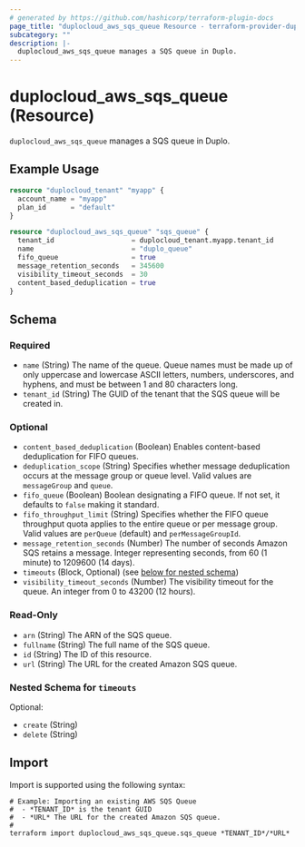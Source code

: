 ```yaml
---
# generated by https://github.com/hashicorp/terraform-plugin-docs
page_title: "duplocloud_aws_sqs_queue Resource - terraform-provider-duplocloud"
subcategory: ""
description: |-
  duplocloud_aws_sqs_queue manages a SQS queue in Duplo.
---
```


# duplocloud_aws_sqs_queue (Resource)

`duplocloud_aws_sqs_queue` manages a SQS queue in Duplo.

## Example Usage

```terraform
resource "duplocloud_tenant" "myapp" {
  account_name = "myapp"
  plan_id      = "default"
}

resource "duplocloud_aws_sqs_queue" "sqs_queue" {
  tenant_id                   = duplocloud_tenant.myapp.tenant_id
  name                        = "duplo_queue"
  fifo_queue                  = true
  message_retention_seconds   = 345600
  visibility_timeout_seconds  = 30
  content_based_deduplication = true
}
```

<!-- schema generated by tfplugindocs -->
## Schema

### Required

- `name` (String) The name of the queue. Queue names must be made up of only uppercase and lowercase ASCII letters, numbers, underscores, and hyphens, and must be between 1 and 80 characters long.
- `tenant_id` (String) The GUID of the tenant that the SQS queue will be created in.

### Optional

- `content_based_deduplication` (Boolean) Enables content-based deduplication for FIFO queues.
- `deduplication_scope` (String) Specifies whether message deduplication occurs at the message group or queue level. Valid values are `messageGroup` and `queue`.
- `fifo_queue` (Boolean) Boolean designating a FIFO queue. If not set, it defaults to `false` making it standard.
- `fifo_throughput_limit` (String) Specifies whether the FIFO queue throughput quota applies to the entire queue or per message group. Valid values are `perQueue` (default) and `perMessageGroupId`.
- `message_retention_seconds` (Number) The number of seconds Amazon SQS retains a message. Integer representing seconds, from 60 (1 minute) to 1209600 (14 days).
- `timeouts` (Block, Optional) (see [below for nested schema](#nestedblock--timeouts))
- `visibility_timeout_seconds` (Number) The visibility timeout for the queue. An integer from 0 to 43200 (12 hours).

### Read-Only

- `arn` (String) The ARN of the SQS queue.
- `fullname` (String) The full name of the SQS queue.
- `id` (String) The ID of this resource.
- `url` (String) The URL for the created Amazon SQS queue.

<a id="nestedblock--timeouts"></a>
### Nested Schema for `timeouts`

Optional:

- `create` (String)
- `delete` (String)

## Import

Import is supported using the following syntax:

```shell
# Example: Importing an existing AWS SQS Queue
#  - *TENANT_ID* is the tenant GUID
#  - *URL* The URL for the created Amazon SQS queue.
#
terraform import duplocloud_aws_sqs_queue.sqs_queue *TENANT_ID*/*URL*
```
